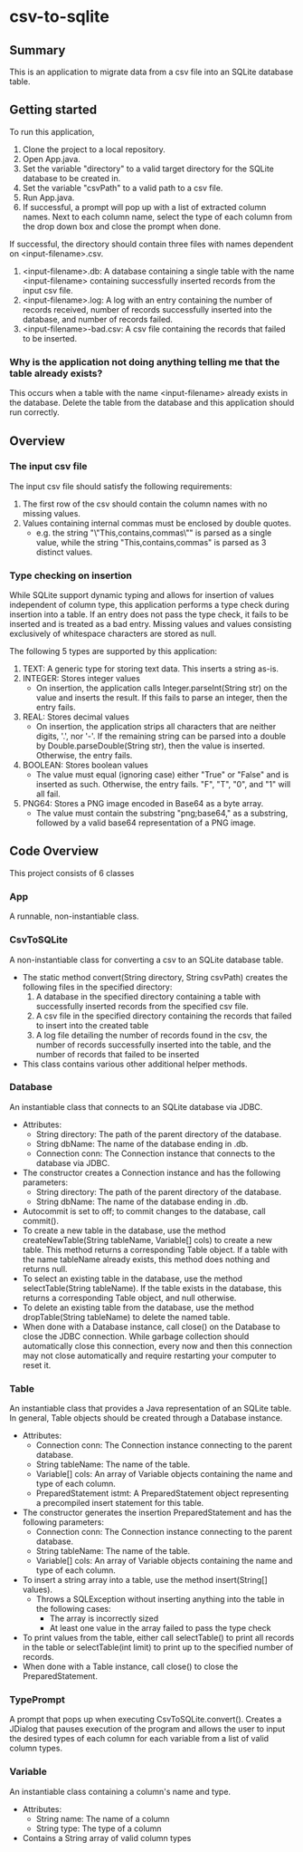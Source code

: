 # csv-to-sqlite

## Summary
This is an application to migrate data from a csv file into an SQLite database table.

## Getting started
To run this application,
1) Clone the project to a local repository.
2) Open App.java.
3) Set the variable "directory" to a valid target directory for the SQLite database to be created in.
4) Set the variable "csvPath" to a valid path to a csv file.
5) Run App.java.
6) If successful, a prompt will pop up with a list of extracted column names. Next to each column name, select the type of each column from the drop down box and close the prompt when done.

If successful, the directory should contain three files with names dependent on \<input-filename\>.csv.
1) \<input-filename\>.db: A database containing a single table with the name \<input-filename\> containing successfully inserted records from the input csv file.
2) \<input-filename\>.log: A log with an entry containing the number of records received, number of records successfully inserted into the database, and number of records failed.
3) \<input-filename\>-bad.csv: A csv file containing the records that failed to be inserted.

### Why is the application not doing anything telling me that the table already exists?
This occurs when a table with the name \<input-filename\> already exists in the database. Delete the table from the database and this application should run correctly.

## Overview

### The input csv file
The input csv file should satisfy the following requirements:
1) The first row of the csv should contain the column names with no missing values.
2) Values containing internal commas must be enclosed by double quotes.
   - e.g. the string "\\"This,contains,commas\\"" is parsed as a single value, while the string "This,contains,commas" is parsed as 3 distinct values.

### Type checking on insertion
While SQLite support dynamic typing and allows for insertion of values independent of column type, this application performs a type check during insertion into a table. If an entry does not pass the type check, it fails to be inserted and is treated as a bad entry. Missing values and values consisting exclusively of whitespace characters are stored as null.

The following 5 types are supported by this application:
1) TEXT: A generic type for storing text data. This inserts a string as-is.
2) INTEGER: Stores integer values
   - On insertion, the application calls Integer.parseInt(String str) on the value and inserts the result. If this fails to parse an integer, then the entry fails.
3) REAL: Stores decimal values
   - On insertion, the application strips all characters that are neither digits, '.', nor '-'. If the remaining string can be parsed into a double by Double.parseDouble(String str), then the value is inserted. Otherwise, the entry fails.
4) BOOLEAN: Stores boolean values
   - The value must equal (ignoring case) either "True" or "False" and is inserted as such. Otherwise, the entry fails. "F", "T", "0", and "1" will all fail.
5) PNG64: Stores a PNG image encoded in Base64 as a byte array.
   - The value must contain the substring "png;base64," as a substring, followed by a valid base64 representation of a PNG image.

## Code Overview
This project consists of 6 classes

### App
A runnable, non-instantiable class.

### CsvToSQLite
A non-instantiable class for converting a csv to an SQLite database table. 

- The static method convert(String directory, String csvPath) creates the following files in the specified directory:
   1) A database in the specified directory containing a table with successfully inserted records from the specified csv file.
   2) A csv file in the specified directory containing the records that failed to insert into the created table
   3) A log file detailing the number of records found in the csv, the number of records successfully inserted into the table, and the number of records that failed to be inserted
- This class contains various other additional helper methods.
  
### Database
An instantiable class that connects to an SQLite database via JDBC.
- Attributes:
  - String directory: The path of the parent directory of the database.
  - String dbName: The name of the database ending in .db.
  - Connection conn: The Connection instance that connects to the database via JDBC.
- The constructor creates a Connection instance and has the following parameters:
  - String directory: The path of the parent directory of the database.
  - String dbName: The name of the database ending in .db.
- Autocommit is set to off; to commit changes to the database, call commit().
- To create a new table in the database, use the method createNewTable(String tableName, Variable[] cols) to create a new table. This method returns a corresponding Table object. If a table with the name tableName already exists, this method does nothing and returns null.
- To select an existing table in the database, use the method selectTable(String tableName). If the table exists in the database, this returns a corresponding Table object, and null otherwise.
- To delete an existing table from the database, use the method dropTable(String tableName) to delete the named table.
- When done with a Database instance, call close() on the Database to close the JDBC connection. While garbage collection should automatically close this connection, every now and then this connection may not close automatically and require restarting your computer to reset it.
  
### Table
An instantiable class that provides a Java representation of an SQLite table. In general, Table objects should be created through a Database instance.
- Attributes:
  - Connection conn: The Connection instance connecting to the parent database.
  - String tableName: The name of the table.
  - Variable[] cols: An array of Variable objects containing the name and type of each column.
  - PreparedStatement istmt: A PreparedStatement object representing a precompiled insert statement for this table.
- The constructor generates the insertion PreparedStatement and has the following parameters:
  - Connection conn: The Connection instance connecting to the parent database.
  - String tableName: The name of the table.
  - Variable[] cols: An array of Variable objects containing the name and type of each column.
- To insert a string array into a table, use the method insert(String[] values).
  - Throws a SQLException without inserting anything into the table in the following cases:
    - The array is incorrectly sized
    - At least one value in the array failed to pass the type check
- To print values from the table, either call selectTable() to print all records in the table or selectTable(int limit) to print up to the specified number of records.
- When done with a Table instance, call close() to close the PreparedStatement.

### TypePrompt
A prompt that pops up when executing CsvToSQLite.convert(). Creates a JDialog that pauses execution of the program and allows the user to input the desired types of each column for each variable from a list of valid column types.

### Variable
An instantiable class containing a column's name and type.
- Attributes:
  - String name: The name of a column
  - String type: The type of a column
- Contains a String array of valid column types
